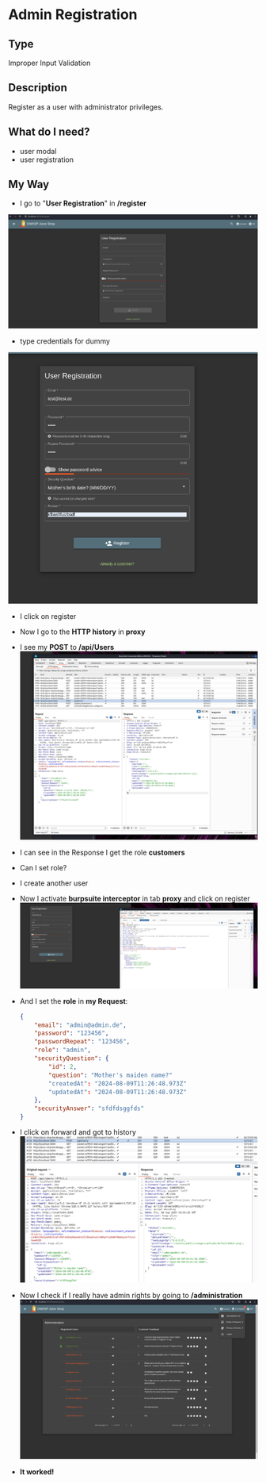 # Admin Registration

## Type

Improper Input Validation

## Description

Register as a user with administrator privileges.

## What do I need?

- user modal
- user registration

## My Way

- I go to "**User Registration**" in **/register**

![alt text](register.png)

- type credentials for dummy

![alt text](dummy.png)

- I click on register

- Now I go to the **HTTP history** in **proxy**
- I see my **POST** to **/api/Users**
![alt text](history.png)
- I can see in the Response I get the role **customers**

- Can I set role?

- I create another user

- Now I activate **burpsuite interceptor** in tab **proxy** and click on register
![alt text](register-2.png)

- And I set the **role** in **my Request**:

    ```json
    {
        "email": "admin@admin.de",
        "password": "123456",
        "passwordRepeat": "123456",
        "role": "admin",
        "securityQuestion": {
            "id": 2,
            "question": "Mother's maiden name?"
            "createdAt": "2024-08-09T11:26:48.973Z"
            "updatedAt": "2024-08-09T11:26:48.973Z"
        },
        "securityAnswer": "sfdfdsggfds"
    }
    ```

- I click on forward and got to history
![alt text](admin.png)

- Now I check if I really have admin rights by going to **/administration**
![alt text](image.png)

- **It worked!**
